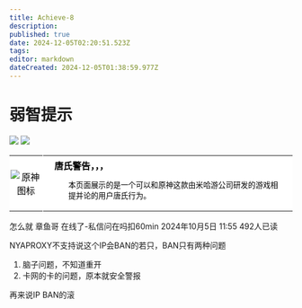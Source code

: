 ```yaml
---
title: Achieve-8
description: 
published: true
date: 2024-12-05T02:20:51.523Z
tags: 
editor: markdown
dateCreated: 2024-12-05T01:38:59.977Z
---
```


# 弱智提示
![](https://img.shields.io/badge/andy-white?style=for-the-badge&label=Editor) ![](https://img.shields.io/badge/Fisunia_Faint-pink?style=for-the-badge&label=Achieved-BY)

<table class="custom-table" style="background-color: #FFFFFF; color: black;">
  <tr>
    <td style="width: 55px; padding: 2px; text-align: center; border-right:1px solid #FFFFFF;">
      <img src="https://photo.vteamer.cc/i/2024/11/18/ia544o.png" alt="原神图标" />
    </td>
    <td style="padding: 5px 20px;">
      <b>唐氏警告，，，</b>
    <div style="font-size: smaller; margin: 2px 0px 2px 25px;">
        <p>本页面展示的是一个可以和原神这款由米哈游公司研发的游戏相提并论的用户唐氏行为。</p>
     </div>
    </td>
  </tr>
</table>

怎么就 章鱼哥 在线了-私信问在吗扣60min
2024年10月5日 11:55
492人已读

NYAPROXY不支持说这个IP会BAN的若只，BAN只有两种问题

1. 脑子问题，不知道重开
2. 卡网的卡的问题，原本就安全警报

再来说IP BAN的滚